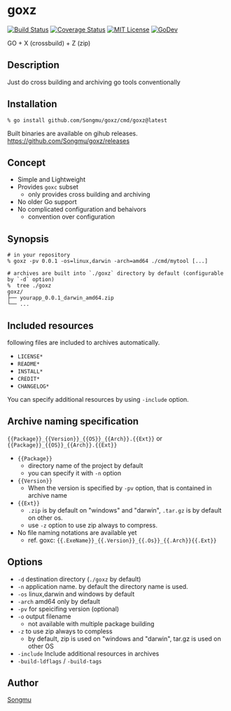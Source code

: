 goxz
=======

[![Build Status](https://github.com/Songmu/goxz/workflows/test/badge.svg?branch=main)][actions]
[![Coverage Status](https://codecov.io/gh/Songmu/goxz/branch/main/graph/badge.svg)][codecov]
[![MIT License](http://img.shields.io/badge/license-MIT-blue.svg?style=flat-square)][license]
[![GoDev](https://pkg.go.dev/badge/github.com/Songmu/goxz)][godev]

[actions]: https://github.com//Songmu/goxz/actions?workflow=test
[codecov]: https://codecov.io/gh/Songmu/goxz
[license]: https://github.com/Songmu/goxz/blob/main/LICENSE
[godev]: https://pkg.go.dev/github.com/Songmu/goxz

GO + X (crossbuild) + Z (zip)

## Description

Just do cross building and archiving go tools conventionally

## Installation

    % go install github.com/Songmu/goxz/cmd/goxz@latest

Built binaries are available on gihub releases.
<https://github.com/Songmu/goxz/releases>

## Concept

- Simple and Lightweight
- Provides `goxc` subset
  - only provides cross building and archiving
- No older Go support
- No complicated configuration and behaivors
  - convention over configuration

## Synopsis

```console
# in your repository
% goxz -pv 0.0.1 -os=linux,darwin -arch=amd64 ./cmd/mytool [...]

# archives are built into `./goxz` directory by default (configurable by `-d` option)
%  tree ./goxz
goxz/
├── yourapp_0.0.1_darwin_amd64.zip
└── ...
```

## Included resources

following files are included to archives automatically.

- `LICENSE*`
- `README*`
- `INSTALL*`
- `CREDIT*`
- `CHANGELOG*`

You can specify additional resources by using `-include` option.

## Archive naming specification

`{{Package}}_{{Version}}_{{OS}}_{{Arch}}.{{Ext}}`
or
`{{Package}}_{{OS}}_{{Arch}}.{{Ext}}`

- `{{Package}}`
  - directory name of the project by default
  - you can specify it with `-n` option
- `{{Version}}`
  - When the version is specified by `-pv` option, that is contained in archive name
- `{{Ext}}`
  - `.zip` is by default on "windows" and "darwin", `.tar.gz` is by default on other os.
  - use `-z` option to use zip always to compress.
- No file naming notations are available yet
  - ref. goxc: `{{.ExeName}}_{{.Version}}_{{.Os}}_{{.Arch}}{{.Ext}}`

## Options

- `-d` destination directory (`./goxz` by default)
- `-n` application name. by default the directory name is used.
- `-os` linux,darwin and windows by default
- `-arch`  amd64 only by default
- `-pv` for speicifing version (optional)
- `-o` output filename
  - not available with multiple package building
- `-z` to use zip always to compless
  - by default, zip is used on "windows and "darwin", tar.gz is used on other OS
- `-include` Include additional resources in archives
- `-build-ldflags` / `-build-tags`

## Author

[Songmu](https://github.com/Songmu)
